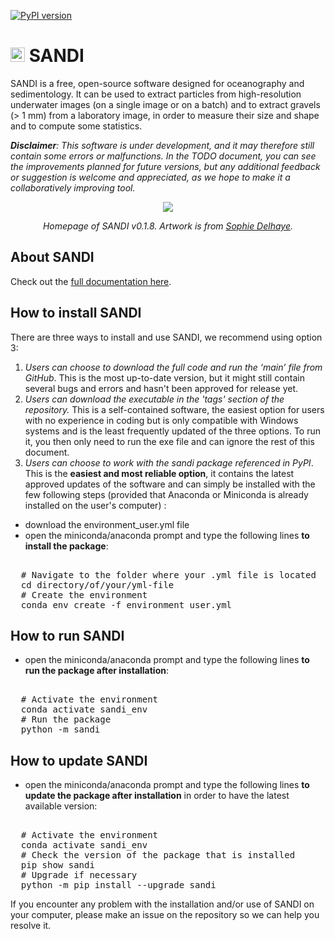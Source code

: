 [![PyPI version](https://img.shields.io/pypi/v/sandi.svg?color=#FFBC42)](https://pypi.org/project/sandi/)
# <img src="https://github.com/user-attachments/assets/b1fa9c0e-d914-40fc-b6b8-83716b975e52" width="23">  SANDI     
SANDI is a free, open-source software designed for oceanography and sedimentology. It can be used to extract particles from high-resolution underwater images (on a single image or on a batch) and to extract gravels (> 1 mm) from a laboratory image, in order to measure their size and shape and to compute some statistics. 

***Disclaimer**: This software is under development, and it may therefore still contain some errors or malfunctions. In the TODO document, you can see the improvements planned for future versions, but any additional feedback or suggestion is welcome and appreciated, as we hope to make it a collaboratively improving tool.*

<div align="center">
  <img src="https://github.com/user-attachments/assets/85809bf2-9c02-4b09-a56f-da2c8763f558">

  *Homepage of SANDI v0.1.8. Artwork is from [Sophie Delhaye](https://sophiedelhaye.com).*
</div>

## About SANDI
Check out the [full documentation here](https://github.com/louisejuliedelhaye/SANDI/wiki).

## How to install SANDI
There are three ways to install and use SANDI, we recommend using option 3:
1. *Users can choose to download the full code and run the ‘main’ file from GitHub*. This is the most up-to-date version, but it might still contain several bugs and errors and hasn't been approved for release yet.
2. *Users can download the executable in the 'tags' section of the repository.* This is a self-contained software, the easiest option for users with no experience in coding but is only compatible with Windows systems and is the least frequently updated of the three options. To run it, you then only need to run the exe file and can ignore the rest of this document.
3. *Users can choose to work with the sandi package referenced in PyPI*. This is the **easiest and most reliable option**, it contains the latest approved updates of the software and can simply be installed with the few following steps (provided that Anaconda or Miniconda is already installed on the user's computer) :
- download the environment_user.yml file
- open the miniconda/anaconda prompt and type the following lines **to install the package**:
<pre lang="markdown"> 
  # Navigate to the folder where your .yml file is located 
  cd directory/of/your/yml-file 
  # Create the environment 
  conda env create -f environment_user.yml 
</pre> 

## How to run SANDI
- open the miniconda/anaconda prompt and type the following lines **to run the package after installation**:

<pre lang="markdown"> 
  # Activate the environment
  conda activate sandi_env 
  # Run the package 
  python -m sandi 
</pre>

## How to update SANDI
- open the miniconda/anaconda prompt and type the following lines **to update the package after installation** in order to have the latest available version:

<pre lang="markdown"> 
  # Activate the environment
  conda activate sandi_env 
  # Check the version of the package that is installed
  pip show sandi
  # Upgrade if necessary
  python -m pip install --upgrade sandi
</pre>

If you encounter any problem with the installation and/or use of SANDI on your computer, please make an issue on the repository so we can help you resolve it.
